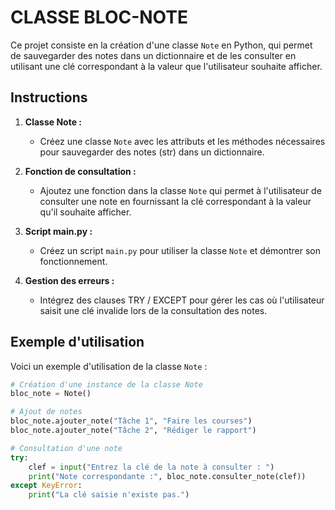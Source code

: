 # CLASSE BLOC-NOTE

Ce projet consiste en la création d'une classe `Note` en Python, qui permet de sauvegarder des notes dans un dictionnaire et de les consulter en utilisant une clé correspondant à la valeur que l'utilisateur souhaite afficher.

## Instructions

1. **Classe Note :**
   - Créez une classe `Note` avec les attributs et les méthodes nécessaires pour sauvegarder des notes (str) dans un dictionnaire.

2. **Fonction de consultation :**
   - Ajoutez une fonction dans la classe `Note` qui permet à l'utilisateur de consulter une note en fournissant la clé correspondant à la valeur qu'il souhaite afficher.

3. **Script main.py :**
   - Créez un script `main.py` pour utiliser la classe `Note` et démontrer son fonctionnement.

4. **Gestion des erreurs :**
   - Intégrez des clauses TRY / EXCEPT pour gérer les cas où l'utilisateur saisit une clé invalide lors de la consultation des notes.

## Exemple d'utilisation

Voici un exemple d'utilisation de la classe `Note` :

```python
# Création d'une instance de la classe Note
bloc_note = Note()

# Ajout de notes
bloc_note.ajouter_note("Tâche 1", "Faire les courses")
bloc_note.ajouter_note("Tâche 2", "Rédiger le rapport")

# Consultation d'une note
try:
    clef = input("Entrez la clé de la note à consulter : ")
    print("Note correspondante :", bloc_note.consulter_note(clef))
except KeyError:
    print("La clé saisie n'existe pas.")
